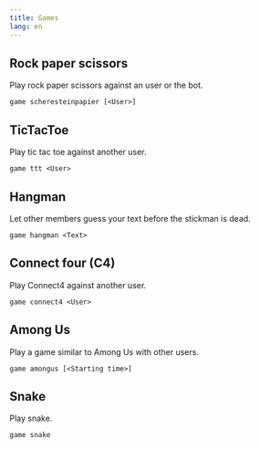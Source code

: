 ```yaml
---
title: Games
lang: en
---
```


## Rock paper scissors

Play rock paper scissors against an user or the bot.

`game scheresteinpapier [<User>]`

## TicTacToe

Play tic tac toe against another user.

`game ttt <User>`

## Hangman

Let other members guess your text before the stickman is dead.

`game hangman <Text>`

## Connect four (C4)

Play Connect4 against another user.

`game connect4 <User>`

## Among Us

Play a game similar to Among Us with other users.

`game amongus [<Starting time>]`

## Snake

Play snake.

`game snake`
